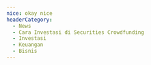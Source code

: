 ```yaml
---
nice: okay nice
headerCategory:
  - News
  - Cara Investasi di Securities Crowdfunding
  - Investasi
  - Keuangan
  - Bisnis
---
```

